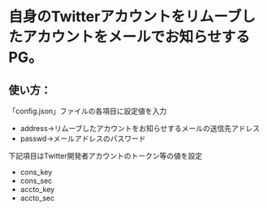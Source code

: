 # 自身のTwitterアカウントをリムーブしたアカウントをメールでお知らせするPG。
## 使い方：
「config.json」ファイルの各項目に設定値を入力  
- address→リムーブしたアカウントをお知らせするメールの送信先アドレス  
- passwd→メールアドレスのパスワード  

下記項目はTwitter開発者アカウントのトークン等の値を設定  
- cons_key  
- cons_sec  
- accto_key  
- accto_sec  
